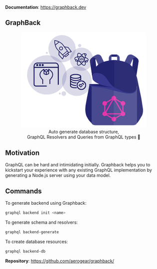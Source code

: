 **Documentation**: https://graphback.dev

## GraphBack

<p align="center">
  <img width="400" src="https://github.com/aerogear/graphback/raw/master/website/static/img/graphback.png">
  <br/>
  Auto generate database structure, <br/>
  GraphQL Resolvers and Queries from GraphQL types 🚀
</p>

## Motivation 

GraphQL can be hard and intimidating initially.
Graphback helps you to kickstart your experience with any existing GraphQL implementation
by generating a Node.js server using your data model.

## Commands

To generate backend using Graphback:

```sh
graphql backend init <name>
```
To generate schema and resolvers:

```sh
graphql backend-generate
```
To create database resources:

```sh
graphql backend-db
```

**Repository**: https://github.com/aerogear/graphback/
